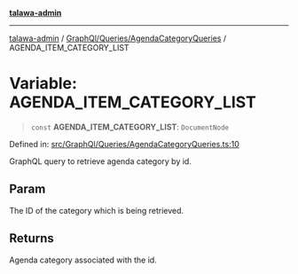 [**talawa-admin**](../../../../README.md)

***

[talawa-admin](../../../../README.md) / [GraphQl/Queries/AgendaCategoryQueries](../README.md) / AGENDA\_ITEM\_CATEGORY\_LIST

# Variable: AGENDA\_ITEM\_CATEGORY\_LIST

> `const` **AGENDA\_ITEM\_CATEGORY\_LIST**: `DocumentNode`

Defined in: [src/GraphQl/Queries/AgendaCategoryQueries.ts:10](https://github.com/gautam-divyanshu/talawa-admin/blob/cfee07d9592eee1569f258baf49181c393e48f1b/src/GraphQl/Queries/AgendaCategoryQueries.ts#L10)

GraphQL query to retrieve agenda category by id.

## Param

The ID of the category which is being retrieved.

## Returns

Agenda category associated with the id.
